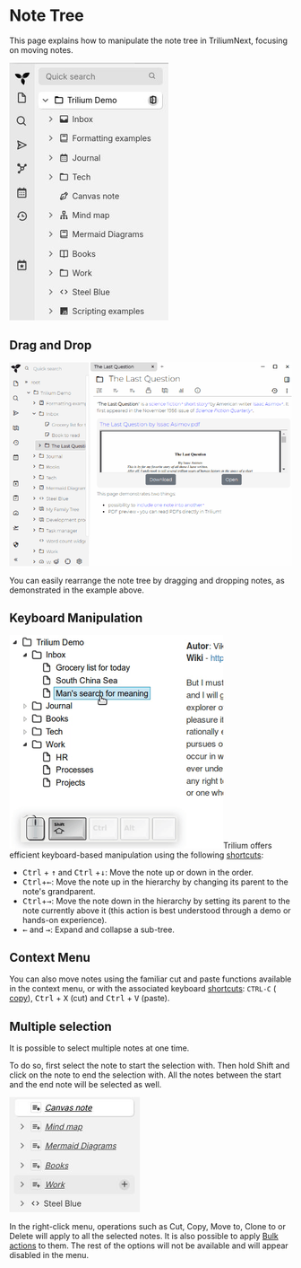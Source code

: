 # Note Tree
This page explains how to manipulate the note tree in TriliumNext, focusing on moving notes.

![](1_Note%20Tree_image.png)

## Drag and Drop

![Drag and drop example](Note%20Tree_drag-and-drop.gif)

You can easily rearrange the note tree by dragging and dropping notes, as demonstrated in the example above.

## Keyboard Manipulation

![Example of using keyboard keys to move a note](Note%20Tree_move-note-with-k.gif)Trilium offers efficient keyboard-based manipulation using the following [shortcuts](../Keyboard%20Shortcuts.md):

*   <kbd>Ctrl</kbd> + <kbd><span>↑</span></kbd> and <kbd>Ctrl</kbd> +<kbd><span>↓</span></kbd>: Move the note up or down in the order.
*   <kbd>Ctrl</kbd>+<kbd><span>←</span></kbd>: Move the note up in the hierarchy by changing its parent to the note's grandparent.
*   <kbd>Ctrl</kbd>+<kbd><span>→</span></kbd>: Move the note down in the hierarchy by setting its parent to the note currently above it (this action is best understood through a demo or hands-on experience).
*   <kbd><span>←</span></kbd> and <kbd><span>→</span></kbd>: Expand and collapse a sub-tree.

## Context Menu

You can also move notes using the familiar cut and paste functions available in the context menu, or with the associated keyboard [shortcuts](../Keyboard%20Shortcuts.md): `CTRL-C` ( [copy](../Notes/Cloning%20Notes.md)), <kbd>Ctrl</kbd> + <kbd>X</kbd> (cut) and <kbd>Ctrl</kbd> + <kbd>V</kbd> (paste).

## Multiple selection

It is possible to select multiple notes at one time.

To do so, first select the note to start the selection with. Then hold Shift and click on the note to end the selection with. All the notes between the start and the end note will be selected as well.

![](Note%20Tree_image.png)

In the right-click menu, operations such as Cut, Copy, Move to, Clone to or Delete will apply to all the selected notes. It is also possible to apply [Bulk actions](../../Advanced%20Usage/Bulk%20actions.md) to them. The rest of the options will not be available and will appear disabled in the menu.